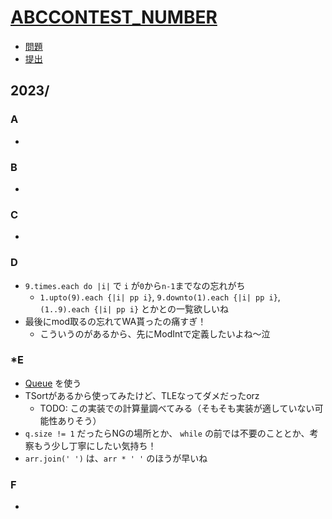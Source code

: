 # [ABC**CONTEST_NUMBER**](https://atcoder.jp/contests/abc**CONTEST_NUMBER**)

- [問題](https://atcoder.jp/contests/abc**CONTEST_NUMBER**/tasks)
- [提出](https://atcoder.jp/contests/abc**CONTEST_NUMBER**/submissions?f.User=Jessica_nao_)

## 2023/

### A

-

### B

-

### C

-

### D

- `9.times.each do |i|` で `i` が`0`から`n-1`までなの忘れがち
  - `1.upto(9).each {|i| pp i}`, `9.downto(1).each {|i| pp i}`, `(1..9).each {|i| pp i}` とかとの一覧欲しいね
- 最後にmod取るの忘れてWA貰ったの痛すぎ！
  - こういうのがあるから、先にModIntで定義したいよね〜泣

### *E

- [Queue](https://rurema.clear-code.com/2.7.0/class/Thread=3a=3aQueue.html) を使う
- TSortがあるから使ってみたけど、TLEなってダメだったorz
  - TODO: この実装での計算量調べてみる（そもそも実装が適していない可能性ありそう）
- `q.size != 1` だったらNGの場所とか、 `while` の前では不要のこととか、考察もう少し丁寧にしたい気持ち！
- `arr.join(' ')` は、`arr * ' '` のほうが早いね
### F

-
